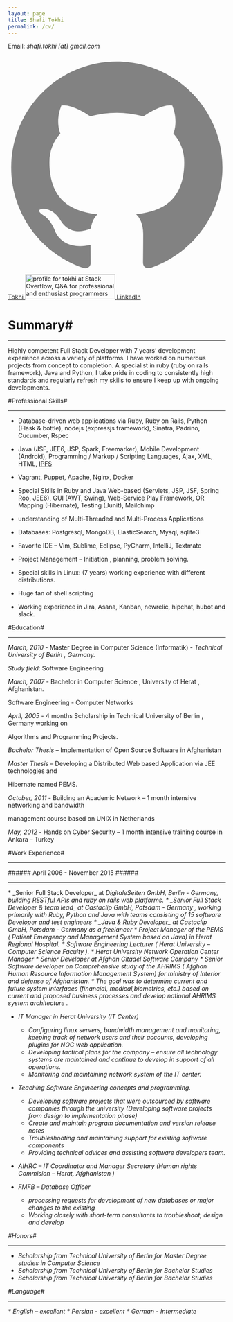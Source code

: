 ```yaml
---
layout: page
title: Shafi Tokhi
permalink: /cv/
---
```


Email: <em>shafi.tokhi [at] gmail.com</em>


<a href="https://github.com/{{ site.github_username }}">
              <span class="icon  icon--github">
                <svg viewBox="0 0 16 16">
                  <path fill="#828282" d="M7.999,0.431c-4.285,0-7.76,3.474-7.76,7.761 c0,3.428,2.223,6.337,5.307,7.363c0.388,0.071,0.53-0.168,0.53-0.374c0-0.184-0.007-0.672-0.01-1.32 c-2.159,0.469-2.614-1.04-2.614-1.04c-0.353-0.896-0.862-1.135-0.862-1.135c-0.705-0.481,0.053-0.472,0.053-0.472 c0.779,0.055,1.189,0.8,1.189,0.8c0.692,1.186,1.816,0.843,2.258,0.645c0.071-0.502,0.271-0.843,0.493-1.037 C4.86,11.425,3.049,10.76,3.049,7.786c0-0.847,0.302-1.54,0.799-2.082C3.768,5.507,3.501,4.718,3.924,3.65 c0,0,0.652-0.209,2.134,0.796C6.677,4.273,7.34,4.187,8,4.184c0.659,0.003,1.323,0.089,1.943,0.261 c1.482-1.004,2.132-0.796,2.132-0.796c0.423,1.068,0.157,1.857,0.077,2.054c0.497,0.542,0.798,1.235,0.798,2.082 c0,2.981-1.814,3.637-3.543,3.829c0.279,0.24,0.527,0.713,0.527,1.437c0,1.037-0.01,1.874-0.01,2.129 c0,0.208,0.14,0.449,0.534,0.373c3.081-1.028,5.302-3.935,5.302-7.362C15.76,3.906,12.285,0.431,7.999,0.431z"/>
                </svg>
             </span>  Tokhi

<a href="http://stackoverflow.com/users/277740/tokhi">
<img src="http://stackoverflow.com/users/flair/277740.png?theme=clean" width="208" height="58" alt="profile for tokhi at Stack Overflow, Q&amp;A for professional and enthusiast programmers" title="profile for tokhi at Stack Overflow, Q&amp;A for professional and enthusiast programmers">
</a>

<a href="https://linkedin.com/in/{{ site.linkedin_username }}">
   <span class="icon icon--linkedin"></span> LinkedIn
</a>
          

# Summary#

<hr>
Highly competent Full Stack Developer with 7 years’ development experience across a variety of platforms. I have worked on numerous projects from concept to completion. A specialist in ruby (ruby on rails framework), Java and Python, I take pride in coding to consistently high standards and regularly refresh my skills to ensure I keep up with ongoing developments.
<br>


#Professional Skills#

<hr>

* Database-driven web applications via Ruby, Ruby on Rails, Python (Flask & bottle), nodejs (expressjs framework), Sinatra, Padrino, Cucumber, Rspec
* Java (JSF, JEE6, JSP, Spark, Freemarker), Mobile Development (Android), Programming / Markup / Scripting Languages, Ajax, XML, HTML, <a href="https://ipfs.io/ipfs/QmNhFJjGcMPqpuYfxL62VVB9528NXqDNMFXiqN5bgFYiZ1/its-time-for-the-permanent-web.html">IPFS</a>
* Vagrant, Puppet, Apache, Nginx, Docker

* Special Skills in Ruby and Java  Web-based (Servlets, JSP, JSF, Spring Roo, JEE6), GUI (AWT, Swing), Web-Service Play Framework, OR Mapping (Hibernate), Testing (Junit), Mailchimp

* understanding of Multi-Threaded and Multi-Process Applications

* Databases: Postgresql, MongoDB, ElasticSearch, Mysql, sqlite3

* Favorite IDE – Vim, Sublime, Eclipse, PyCharm, IntelliJ, Textmate

* Project Management – Initiation , planning, problem solving.

* Special skills in Linux: (7 years) working experience with different distributions.

* Huge fan of shell scripting

* Working experience in Jira, Asana, Kanban, newrelic, hipchat, hubot and slack.


#Education#
<hr>

<em>March, 2010</em> - Master Degree in Computer Science (Informatik) - _Technical University of Berlin , Germany._

<em>Study field</em>: Software Engineering

<em>March, 2007</em> - Bachelor in Computer Science , University of Herat , Afghanistan.

Software Engineering - Computer Networks 

<em>April, 2005</em> - 4 months Scholarship in Technical University of Berlin , Germany working on 

Algorithms and Programming Projects.

<em>Bachelor Thesis</em> – Implementation of Open Source Software in Afghanistan

<em>Master Thesis</em> – Developing a Distributed Web based Application via JEE technologies and 

Hibernate named PEMS.

<em>October, 2011</em> - Building an Academic Network – 1 month intensive networking and bandwidth 

management course based on UNIX in Netherlands

<em>May, 2012</em> - Hands on Cyber Security – 1 month intensive training course in Ankara – Turkey

#Work Experience#
<hr>
###### April 2006 - November 2015 ######
<hr>
* _Senior Full Stack Developer_ at <em>DigitaleSeiten GmbH, Berlin - Germany<em>, building RESTful APIs and ruby on rails web platforms.
* _Senior Full Stack Developer & team lead_ at <em>Castaclip GmbH, Potsdam - Germany<em> , working primarily with Ruby, Python and Java with teams consisting of 15 software Developer and test engineers
* _Java & Ruby Developer_ at <em>Castaclip GmbH, Potsdam - Germany<em> as a freelancer
* Project Manager of the PEMS ( Patient Emergency and Management System based on Java) in Herat Regional Hospital.
* Software Engineering Lecturer ( Herat University – Computer Science Faculty ).
* Herat University Network Operation Center Manager
* Senior Developer at Afghan Citadel Software Company 
* Senior Software developer on Comprehensive study of the AHRIMS ( Afghan Human Resource Information Management System) for ministry of Interior and defense of Afghanistan. 
  * The goal was to determine current and future system interfaces (financial, medical,biometrics, etc.) based on current and proposed business processes and develop national AHRIMS system architecture .
 
* IT Manager in Herat University (IT Center)
  * Configuring linux servers, bandwidth management and monitoring, keeping track of network users and their accounts, developing plugins for NOC web application.
  * Developing tactical plans for the company – ensure all technology systems are maintained and continue to develop in support of all operations.
  * Monitoring and maintaining network system of the IT center. 
  
* Teaching Software Engineering concepts and programming.
  * Developing software projects that were outsourced by software companies through the university (Developing software projects from design to implementation phase)
  * Create and maintain program documentation and version release notes
  * Troubleshooting and maintaining support for existing software components
  * Providing technical advices and assisting software developers team.

* AIHRC – IT Coordinator and Manager Secretary (Human rights Commision – Herat, Afghanistan )

* FMFB – Database Officer
  * processing requests for development of new databases or major changes to the existing 
  * Working closely with short-term consultants to troubleshoot, design and develop 

#Honors#
<hr>

* Scholarship from Technical University of Berlin for Master Degree studies in Computer Science
* Scholarship from Technical University of Berlin for Bachelor Studies
* Scholarship from Technical University of Berlin for Bachelor Studies

#Language#
<hr>
* English – excellent 
* Persian - excellent
* German - Intermediate
